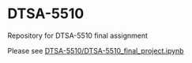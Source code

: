 # DTSA-5510
Repository for DTSA-5510 final assignment

Please see [DTSA-5510/DTSA-5510_final_project.ipynb](./DTSA-5510_final_project.ipynb)
